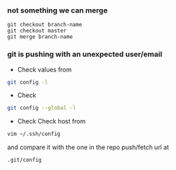### not something we can merge

```
git checkout branch-name
git checkout master
git merge branch-name
```

### git is pushing with an unexpected user/email
* Check values from
```bash
git config -l
```
* Check
```bash
git config --global -l
```
* Check
Check host from
```bash
vim ~/.ssh/config
```
and compare it with the one in the repo push/fetch url at
```bash
.git/config
```
